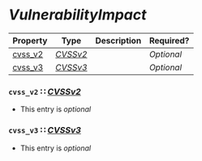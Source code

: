 <a id="map3"></a>
# *VulnerabilityImpact*

| Property | Type | Description | Required? |
| -------- | ---- | ----------- | --------- |
|[cvss_v2](#cvss_v2-cvssv2cvssv2mdmap6)|[*CVSSv2*](./CVSSv2.md#map6)| |_Optional_|
|[cvss_v3](#cvss_v3-cvssv3cvssv3mdmap7)|[*CVSSv3*](./CVSSv3.md#map7)| |_Optional_|


<a id="cvss_v2-cvssv2cvssv2mdmap6"></a>
### `cvss_v2` ∷ [*CVSSv2*](./CVSSv2.md#map6)

* This entry is _optional_


<a id="cvss_v3-cvssv3cvssv3mdmap7"></a>
### `cvss_v3` ∷ [*CVSSv3*](./CVSSv3.md#map7)

* This entry is _optional_

